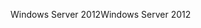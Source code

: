 <span data-ttu-id="cfb00-101">Windows Server 2012</span><span class="sxs-lookup"><span data-stu-id="cfb00-101">Windows Server 2012</span></span>